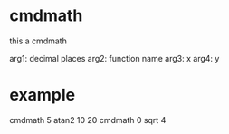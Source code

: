 # cmdmath
this a cmdmath


arg1: decimal places
arg2: function name
arg3: x
arg4: y

# example
cmdmath 5 atan2 10 20
cmdmath 0 sqrt 4
